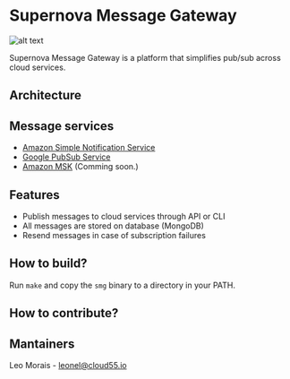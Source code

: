 # Supernova Message Gateway

![alt text](http://snews.bnl.gov/popsci/crab.jpg)

Supernova Message Gateway is a platform that simplifies pub/sub across cloud services.


## Architecture


## Message services
  * [Amazon Simple Notification Service](https://aws.amazon.com/sns/)
  * [Google PubSub Service](https://cloud.google.com/pubsub/)
  * [Amazon MSK](https://aws.amazon.com/msk/) (Comming soon.)


## Features
  * Publish messages to cloud services through API or CLI
  * All messages are stored on database (MongoDB)
  * Resend messages in case of subscription failures


## How to build?
Run `make` and copy the `smg` binary to a directory in your PATH.


## How to contribute?


## Mantainers

Leo Morais - leonel@cloud55.io
